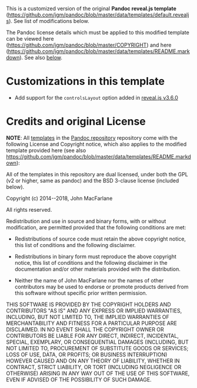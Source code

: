 This is a customized version of the original **Pandoc reveal.js template** (https://github.com/jgm/pandoc/blob/master/data/templates/default.revealjs). See list of modifications below. 

The Pandoc license details which must be applied to this modified template can be viewed here (https://github.com/jgm/pandoc/blob/master/COPYRIGHT) and here (https://github.com/jgm/pandoc/blob/master/data/templates/README.markdown). See also [below](#credits-and-original-license). 


# Customizations in this template
* Add support for the `controlsLayout` option added in [reveal.js v3.6.0](https://github.com/hakimel/reveal.js/releases/tag/3.6.0)


# Credits and original License 
**NOTE**: All [templates](https://github.com/jgm/pandoc/tree/master/data/templates) in the [Pandoc repository](https://github.com/jgm/pandoc) repository come with the  following License and Copyright notice, which also applies to the modified template provided here (see also https://github.com/jgm/pandoc/blob/master/data/templates/README.markdown):


All of the templates in this repository are dual licensed, under both the GPL (v2 or higher, same as pandoc) and the BSD 3-clause license (included below).

Copyright (c) 2014--2018, John MacFarlane

All rights reserved.

Redistribution and use in source and binary forms, with or without modification, are permitted provided that the following conditions are met:

* Redistributions of source code must retain the above copyright notice, this list of conditions and the following disclaimer.

* Redistributions in binary form must reproduce the above copyright notice, this list of conditions and the following disclaimer in the documentation and/or other materials provided with the distribution.

* Neither the name of John MacFarlane nor the names of other contributors may be used to endorse or promote products derived from this software without specific prior written permission.

THIS SOFTWARE IS PROVIDED BY THE COPYRIGHT HOLDERS AND CONTRIBUTORS "AS IS" AND ANY EXPRESS OR IMPLIED WARRANTIES, INCLUDING, BUT NOT LIMITED TO, THE IMPLIED WARRANTIES OF MERCHANTABILITY AND FITNESS FOR A PARTICULAR PURPOSE ARE DISCLAIMED. IN NO EVENT SHALL THE COPYRIGHT OWNER OR CONTRIBUTORS BE LIABLE FOR ANY DIRECT, INDIRECT, INCIDENTAL, SPECIAL, EXEMPLARY, OR CONSEQUENTIAL DAMAGES (INCLUDING, BUT NOT LIMITED TO, PROCUREMENT OF SUBSTITUTE GOODS OR SERVICES; LOSS OF USE, DATA, OR PROFITS; OR BUSINESS INTERRUPTION) HOWEVER CAUSED AND ON ANY THEORY OF LIABILITY, WHETHER IN CONTRACT, STRICT LIABILITY, OR TORT (INCLUDING NEGLIGENCE OR OTHERWISE) ARISING IN ANY WAY OUT OF THE USE OF THIS SOFTWARE, EVEN IF ADVISED OF THE POSSIBILITY OF SUCH DAMAGE.

